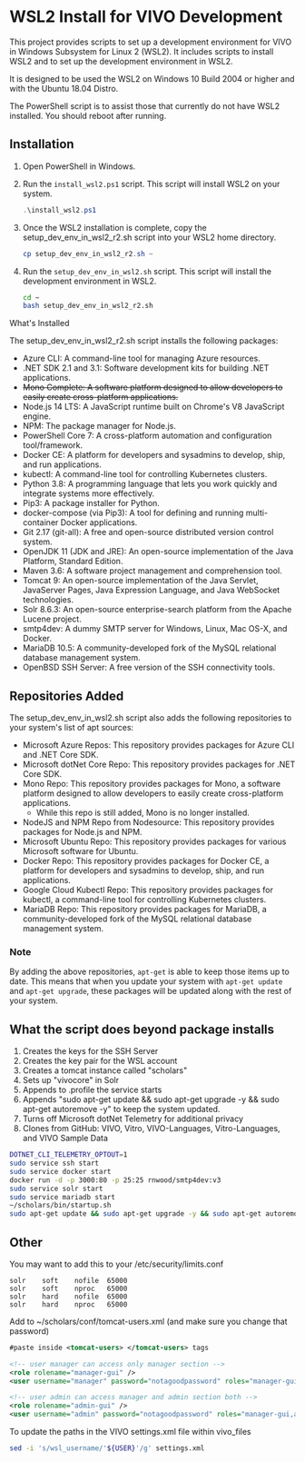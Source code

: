 # WSL2 Install for VIVO Development

This project provides scripts to set up a development environment for VIVO in Windows Subsystem for Linux 2 (WSL2). It includes scripts to install WSL2 and to set up the development environment in WSL2.

It is designed to be used the WSL2 on Windows 10 Build 2004 or higher and with the Ubuntu 18.04 Distro.

The PowerShell script is to assist those that currently do not have WSL2 installed. You should reboot after running.

## Installation

1. Open PowerShell in Windows.

2. Run the `install_wsl2.ps1` script. This script will install WSL2 on your system.

    ```powershell
    .\install_wsl2.ps1
    ```

3. Once the WSL2 installation is complete, copy the setup_dev_env_in_wsl2_r2.sh script into your WSL2 home directory.

    ```powershell
    cp setup_dev_env_in_wsl2_r2.sh ~
    ```

4. Run the `setup_dev_env_in_wsl2.sh` script. This script will install the development environment in WSL2.

    ```bash
    cd ~
    bash setup_dev_env_in_wsl2_r2.sh
    ```

What's Installed

The setup_dev_env_in_wsl2_r2.sh script installs the following packages:

- Azure CLI: A command-line tool for managing Azure resources.
- .NET SDK 2.1 and 3.1: Software development kits for building .NET applications.
- ~~Mono Complete: A software platform designed to allow developers to easily create cross-platform applications.~~
- Node.js 14 LTS: A JavaScript runtime built on Chrome's V8 JavaScript engine.
- NPM: The package manager for Node.js.
- PowerShell Core 7: A cross-platform automation and configuration tool/framework.
- Docker CE: A platform for developers and sysadmins to develop, ship, and run applications.
- kubectl: A command-line tool for controlling Kubernetes clusters.
- Python 3.8: A programming language that lets you work quickly and integrate systems more effectively.
- Pip3: A package installer for Python.
- docker-compose (via Pip3): A tool for defining and running multi-container Docker applications.
- Git 2.17 (git-all): A free and open-source distributed version control system.
- OpenJDK 11 (JDK and JRE): An open-source implementation of the Java Platform, Standard Edition.
- Maven 3.6: A software project management and comprehension tool.
- Tomcat 9: An open-source implementation of the Java Servlet, JavaServer Pages, Java Expression Language, and Java WebSocket technologies.
- Solr 8.6.3: An open-source enterprise-search platform from the Apache Lucene project.
- smtp4dev: A dummy SMTP server for Windows, Linux, Mac OS-X, and Docker.
- MariaDB 10.5: A community-developed fork of the MySQL relational database management system.
- OpenBSD SSH Server: A free version of the SSH connectivity tools.

## Repositories Added

The setup_dev_env_in_wsl2.sh script also adds the following repositories to your system's list of apt sources:

- Microsoft Azure Repos: This repository provides packages for Azure CLI and .NET Core SDK.
- Microsoft dotNet Core Repo: This repository provides packages for .NET Core SDK.
- Mono Repo: This repository provides packages for Mono, a software platform designed to allow developers to easily create cross-platform applications.
  - While this repo is still added, Mono is no longer installed.
- NodeJS and NPM Repo from Nodesource: This repository provides packages for Node.js and NPM.
- Microsoft Ubuntu Repo: This repository provides packages for various Microsoft software for Ubuntu.
- Docker Repo: This repository provides packages for Docker CE, a platform for developers and sysadmins to develop, ship, and run applications.
- Google Cloud Kubectl Repo: This repository provides packages for kubectl, a command-line tool for controlling Kubernetes clusters.
- MariaDB Repo: This repository provides packages for MariaDB, a community-developed fork of the MySQL relational database management system.

### Note

By adding the above repositories, `apt-get` is able to keep those items up to date. This means that when you update your system with `apt-get update` and `apt-get upgrade`, these packages will be updated along with the rest of your system.

## What the script does beyond package installs

1. Creates the keys for the SSH Server
2. Creates the key pair for the WSL account
3. Creates a tomcat instance called "scholars"
4. Sets up "vivocore" in Solr
5. Appends to .profile the service starts
6. Appends "sudo apt-get update && sudo apt-get upgrade -y && sudo apt-get autoremove -y" to keep the system updated.
7. Turns off Microsoft dotNet Telemetry for additional privacy
8. Clones from GitHub: VIVO, Vitro, VIVO-Languages, Vitro-Languages, and VIVO Sample Data

``` bash
DOTNET_CLI_TELEMETRY_OPTOUT=1
sudo service ssh start
sudo service docker start
docker run -d -p 3000:80 -p 25:25 rnwood/smtp4dev:v3
sudo service solr start
sudo service mariadb start
~/scholars/bin/startup.sh
sudo apt-get update && sudo apt-get upgrade -y && sudo apt-get autoremove -y
```

## Other

You may want to add this to your /etc/security/limits.conf

``` text
solr    soft    nofile  65000
solr    soft    nproc   65000
solr    hard    nofile  65000
solr    hard    nproc   65000
```

Add to ~/scholars/conf/tomcat-users.xml (and make sure you change that password)

``` xml
#paste inside <tomcat-users> </tomcat-users> tags

<!-- user manager can access only manager section -->
<role rolename="manager-gui" />
<user username="manager" password="notagoodpassword" roles="manager-gui" />

<!-- user admin can access manager and admin section both -->
<role rolename="admin-gui" />
<user username="admin" password="notagoodpassword" roles="manager-gui,admin-gui" />
```

To update the paths in the VIVO settings.xml file within vivo_files

``` bash
sed -i 's/wsl_username/'${USER}'/g' settings.xml
```
